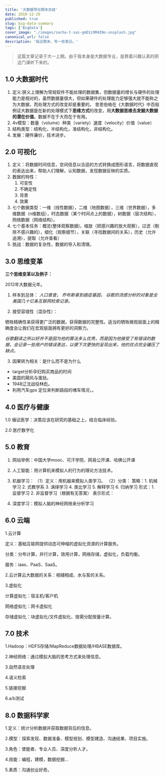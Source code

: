```yaml
---
title: '大数据导论期末总结'
date: 2018-12-29
published: true
slug: big-data-summary
tags: ['BigData']
cover_image: "./images/sacha-t-sas-gmD1z9M4INo-unsplash.jpg"
canonical_url: false
description: '临近期末，写一些笔记。'
---
```


> 这篇文章记录于大一上期。由于我本身是大数据专业，是靠着兴趣认真的把这门课听下来的。

## 1.0 大数据时代

1. 定义:狭义上理解为常规软件不能处理的数据集，但数据量的增长与硬件的处理能力是相对的，虽然数据量很大，但如果硬件的处理能力足够强大就不能称之为大数据，而处理方式的改变却是重要的。
舍恩伯格在《大数据时代》中百般例证大数据是在新的处理模式下**思维方式**的改变，用**大数据思维去发掘大数据的潜在价值**。数据不在于大而在于有用。
2. 4v模型：数量（volume）种类（variety）速度（velocity）价值（value）
3. 结构类型：结构化、半结构化，准结构化，非结构化。
4. 发展：硬件廉价，技术进步。

## 2.0 可视化

1. 定义：将数据时间信息，空间信息以合适的方式转换成图形语言，将数据直观的表达出来，帮助人们理解，认知数据，发现数据反映的实质。
2. 数据的特性：
   1. 可变性
   2. 不确定性
   3. 背景
   4. 效果
3. 七个数据类型：一维（线性数据），二维（地图数据），三维（世界数据），多维数据（n维数组），时态数据（某个时间点上的数据），树数据（层次结构），网络数据（网络结构）。
4. 七个基本任务：概览(整体观察数据)，缩放（把感兴趣的放大观察），过滤（剔除不感兴趣的），细化（观察细节），关联（寻找数据间的关系），历史（允许追溯），提取（允许查看）
5. 挑战：数据的复杂性，数据的导入和清理。

## 3.0 思维变革

**三个思维变革以及例子：**

2012年大数据元年。
1. 样本到总体：
*人口普查*，
*乔布斯拿到癌症基因，*
*谷歌的流感分析的对象是全美国几十亿条互联网检索记录。*

2. 接受容错性（混杂性）：

牺牲精确性来获得更广泛的数据，获得数据的完整性。适当的牺牲微观层面上的精确度会让我们在宏观层面拥有更好的洞察力。

*谷歌翻译之所以好并不是因为他的算法多么优秀，而是因为他接受了有错误的数据，会记录一些用户的错误表达，以便下次更快的呈现出来，他的优点完全碾压了缺点。*

3. 因果转为相关：是什么而不是为什么

* target分析孕妇购买商品的时间
* 美国的飓风与蛋挞。
* 1948辽沈战役林彪。
* 利用汽车gps 定位来判断路段的堵车情况，。

## 4.0 医疗与健康

1.0 循证医学：决策应该在研究的基础之上，结合临床经验。

2.0 医疗数字化

## 5.0 教育

1. 网站举例：中国大学mooc、可汗学院、网易公开课、哈佛公开课

2. 人工智能：用计算机来模拟人的行为的理论方法技术。

3. 机器学习：
（1）定义：用机器来模拟人类学习。
（2）分类：
    策略：1. 机械学习 2. 式教学系 3. 演绎学习 4. 类比学习 5. 解释学习 6. 归纳学习
    形式：1. 监督学习 2. 非监督学习（根据有无答案）
表示形式：

5. 深度学习：模拟人脑的神经网络来分析学习

## 6.0 云端

1.云计算

定义：基础互联网提供动态可伸缩的虚拟化资源的计算服务。

分类：分布计算，并行计算，效用计算，网络存储，虚拟化，负载均衡。

服务：iaas、PaaS、SaaS。

2.云计算云大数据的关系：相辅相成、水与泵的关系。

3.虚拟化

计算虚拟化：宿主机/客户机

网络虚拟化：网卡虚拟化

存储虚拟化：块虚拟化/文件虚拟化、按需分配按量计算。

## 7.0 技术

1.Hadoop：HDFS存储/MapReduce数据处理/HBASE数据库。

2.神经网络：通过模拟大脑的思考方式来处理信息。

3.自然语言处理

4.语义检索

5.链接挖掘

6.a/b测试

## 8.0 数据科学家

1.定义：统计分析数据并获取数据背后的信息。

2.模型：探索发现、数据准备、模型规划、模型建造、沟通结果、项目实施。

3.角色：使能者、专业人员、深度分析人才。

4.技能：编程，建模，数据挖掘...

5.素质：沟通创业好奇。